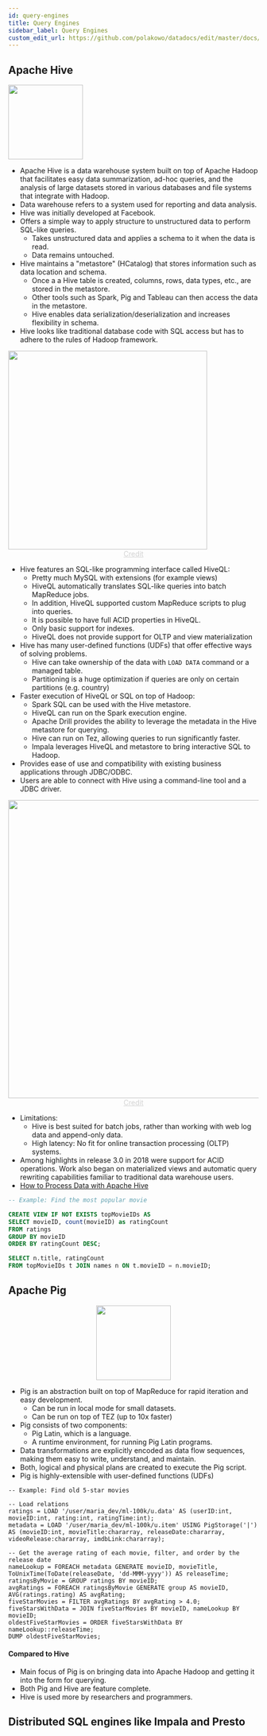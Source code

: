 ```yaml
---
id: query-engines
title: Query Engines
sidebar_label: Query Engines
custom_edit_url: https://github.com/polakowo/datadocs/edit/master/docs/big-data/query-engines.md
---
```


## Apache Hive

<img width=150 src="/datadocs/assets/Apache_Hive_logo.svg.png"/>

- Apache Hive is a data warehouse system built on top of Apache Hadoop that facilitates easy data summarization, ad-hoc queries, and the analysis of large datasets stored in various databases and file systems that integrate with Hadoop.
- Data warehouse refers to a system used for reporting and data analysis.
- Hive was initially developed at Facebook.
- Offers a simple way to apply structure to unstructured data to perform SQL-like queries.
    - Takes unstructured data and applies a schema to it when the data is read.
    - Data remains untouched.
- Hive maintains a "metastore" (HCatalog) that stores information such as data location and schema.
    - Once a a Hive table is created, columns, rows, data types, etc., are stored in the metastore.
    - Other tools such as Spark, Pig and Tableau can then access the data in the metastore.
    - Hive enables data serialization/deserialization and increases flexibility in schema.
- Hive looks like traditional database code with SQL access but has to adhere to the rules of Hadoop framework.

<img width=400 src="/datadocs/assets/image1.png"/>
<center><a href="https://mapr.com/products/apache-hive/" style="color: lightgrey">Credit</a></center>

- Hive features an SQL-like programming interface called HiveQL:
    - Pretty much MySQL with extensions (for example views)
    - HiveQL automatically translates SQL-like queries into batch MapReduce jobs.
    - In addition, HiveQL supported custom MapReduce scripts to plug into queries.
    - It is possible to have full ACID properties in HiveQL.
    - Only basic support for indexes.
    - HiveQL does not provide support for OLTP and view materialization
- Hive has many user-defined functions (UDFs) that offer effective ways of solving problems.
    - Hive can take ownership of the data with `LOAD DATA` command or a managed table.
    - Partitioning is a huge optimization if queries are only on certain partitions (e.g. country)
- Faster execution of HiveQL or SQL on top of Hadoop:
    - Spark SQL can be used with the Hive metastore.
    - HiveQL can run on the Spark execution engine.
    - Apache Drill provides the ability to leverage the metadata in the Hive metastore for querying.
    - Hive can run on Tez, allowing queries to run significantly faster.
    - Impala leverages HiveQL and metastore to bring interactive SQL to Hadoop.
- Provides ease of use and compatibility with existing business applications through JDBC/ODBC.
- Users are able to connect with Hive using a command-line tool and a JDBC driver.

<img width=600 src="/datadocs/assets/4.jpg"/>
<center><a href="http://www.bigintellects.com/2018/08/hive-tutorial-hive-architecture-and.html" style="color: lightgrey">Credit</a></center>

- Limitations:
    - Hive is best suited for batch jobs, rather than working with web log data and append-only data.
    - High latency: No fit for online transaction processing (OLTP) systems.
- Among highlights in release 3.0 in 2018 were support for ACID operations. Work also began on materialized views and automatic query rewriting capabilities familiar to traditional data warehouse users.
- [How to Process Data with Apache Hive](https://hortonworks.com/tutorial/how-to-process-data-with-apache-hive/)

```sql
-- Example: Find the most popular movie

CREATE VIEW IF NOT EXISTS topMovieIDs AS
SELECT movieID, count(movieID) as ratingCount
FROM ratings
GROUP BY movieID
ORDER BY ratingCount DESC;

SELECT n.title, ratingCount
FROM topMovieIDs t JOIN names n ON t.movieID = n.movieID;
```


## Apache Pig

<center><img width=150 src="/datadocs/assets/pig-image.png"/></center>

- Pig is an abstraction built on top of MapReduce for rapid iteration and easy development.
    - Can be run in local mode for small datasets.
    - Can be run on top of TEZ (up to 10x faster)
- Pig consists of two components:
    - Pig Latin, which is a language.
    - A runtime environment, for running Pig Latin programs.
- Data transformations are explicitly encoded as data flow sequences, making them easy to write, understand, and maintain.
- Both, logical and physical plans are created to execute the Pig script.
- Pig is highly-extensible with user-defined functions (UDFs)

```pig
-- Example: Find old 5-star movies

-- Load relations
ratings = LOAD '/user/maria_dev/ml-100k/u.data' AS (userID:int, movieID:int, rating:int, ratingTime:int);
metadata = LOAD '/user/maria_dev/ml-100k/u.item' USING PigStorage('|') AS (movieID:int, movieTitle:chararray, releaseDate:chararray, videoRelease:chararray, imdbLink:chararray);

-- Get the average rating of each movie, filter, and order by the release date
nameLookup = FOREACH metadata GENERATE movieID, movieTitle, ToUnixTime(ToDate(releaseDate, 'dd-MMM-yyyy')) AS releaseTime;
ratingsByMovie = GROUP ratings BY movieID;
avgRatings = FOREACH ratingsByMovie GENERATE group AS movieID, AVG(ratings.rating) AS avgRating;
fiveStarMovies = FILTER avgRatings BY avgRating > 4.0;
fiveStarsWithData = JOIN fiveStarMovies BY movieID, nameLookup BY movieID;
oldestFiveStarMovies = ORDER fiveStarsWithData BY nameLookup::releaseTime;
DUMP oldestFiveStarMovies;
```

#### Compared to Hive

- Main focus of Pig is on bringing data into Apache Hadoop and getting it into the form for querying.
- Both Pig and Hive are feature complete.
- Hive is used more by researchers and programmers.

## Distributed SQL engines like Impala and Presto